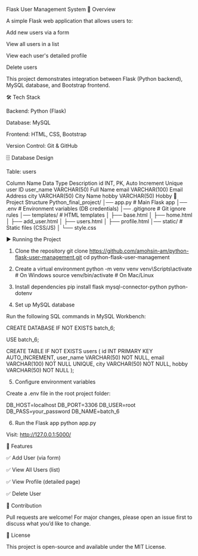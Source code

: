 Flask User Management System
📌 Overview

A simple Flask web application that allows users to:

Add new users via a form

View all users in a list

View each user's detailed profile

Delete users

This project demonstrates integration between Flask (Python backend), MySQL database, and Bootstrap frontend.

🛠 Tech Stack

Backend: Python (Flask)

Database: MySQL

Frontend: HTML, CSS, Bootstrap

Version Control: Git & GitHub

🗄 Database Design

Table: users

Column Name	Data Type	Description
id	INT, PK, Auto Increment	Unique user ID
user_name	VARCHAR(50)	Full Name
email	VARCHAR(100)	Email Address
city	VARCHAR(50)	City Name
hobby	VARCHAR(50)	Hobby
📂 Project Structure
Python_final_project/
│── app.py                # Main Flask app
│── .env                  # Environment variables (DB credentials)
│── .gitignore            # Git ignore rules
│── templates/            # HTML templates
│    ├── base.html
│    ├── home.html
│    ├── add_user.html
│    ├── users.html
│    ├── profile.html
│── static/               # Static files (CSS/JS)
│    └── style.css

▶️ Running the Project
1. Clone the repository
git clone https://github.com/amohsin-am/python-flask-user-management.git
cd python-flask-user-management

2. Create a virtual environment
python -m venv venv
venv\Scripts\activate   # On Windows
source venv/bin/activate   # On Mac/Linux

3. Install dependencies
pip install flask mysql-connector-python python-dotenv

4. Set up MySQL database

Run the following SQL commands in MySQL Workbench:

CREATE DATABASE IF NOT EXISTS batch_6;

USE batch_6;

CREATE TABLE IF NOT EXISTS users (
  id INT PRIMARY KEY AUTO_INCREMENT,
  user_name VARCHAR(50) NOT NULL,
  email VARCHAR(100) NOT NULL UNIQUE,
  city VARCHAR(50) NOT NULL,
  hobby VARCHAR(50) NOT NULL
);

5. Configure environment variables

Create a .env file in the root project folder:

DB_HOST=localhost
DB_PORT=3306
DB_USER=root
DB_PASS=your_password
DB_NAME=batch_6

6. Run the Flask app
python app.py


Visit: http://127.0.0.1:5000/

🚀 Features

✅ Add User (via form)

✅ View All Users (list)

✅ View Profile (detailed page)

✅ Delete User

🤝 Contribution

Pull requests are welcome! For major changes, please open an issue first to discuss what you’d like to change.

📜 License

This project is open-source and available under the MIT License.
